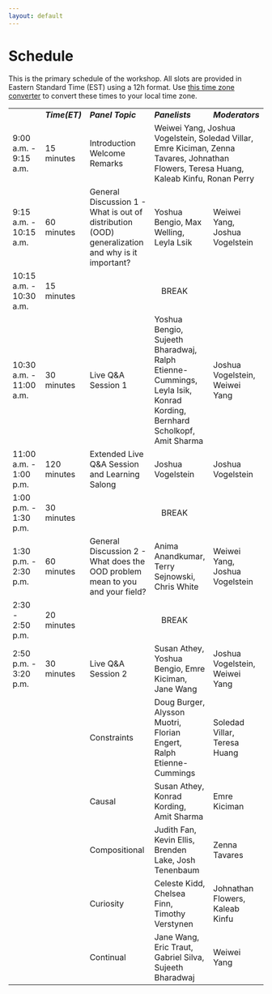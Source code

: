 ```yaml
---
layout: default
---
```


# Schedule

This is the primary schedule of the workshop. All slots are provided in Eastern Standard Time (EST) using a 12h format. Use [this time zone converter](https://www.thetimezoneconverter.com) to convert these times to your local time zone.

<!-- |  ***Time (PST)***   | ***Event***                  |
|  <span style="font-family: monospace;">05:00 AM - </span> | <b>Intro</b> <i>(short intro)</i>                |
|  <span style="font-family: monospace;"> </span> | <b>Natural Intelligence and Artificial Intelligence</b> <i>(discussion panel)</i> |
|  <span style="font-family: monospace;"> </span> | <b>Continual</b> <i>(discussion panel) </i>                |
|  <span style="font-family: monospace;"> </span> | <b>Compositional</b>  <i>(discussion panel)  </i>          |
|  <span style="font-family: monospace;"> </span> | <b>Casual</b>   <i>(discussion panel)   </i>               |
|  <span style="font-family: monospace;"> </span> | <b>Curiosity</b> <i>(discussion panel)   </i>              |
|  <span style="font-family: monospace;"> </span> | <b>Constraints</b> <i>(discussion panel)  </i>             |
|  <span style="font-family: monospace;"> </span> | <b>System 1 and System 2</b> <i>(discussion panel) </i>    |
|  <span style="font-family: monospace;"> </span> | <b>Live Q&A - Session 1</b> <i>(Live Q&A) </i>              |
|  <span style="font-family: monospace;"> - 05:00 PM</span> | <b>Live Q&A - Session 2</b> <i>(Live Q&A)</i>     | -->

<!-- | | | | ***Time(ET)*** | ***Panel Topic*** | ***Panelists*** | ***Moderators*** |
| :Morning Session: | 9:00 am - 1:00 pm ET | 9:00 - 9:15 | 15 minutes | Introduction<br>Welcome Remarks | Weiwei Yang, Joshua Vogelstein, Soledad Villar, Emre Kiciman, Zenna Tavares, Johnathan Flowers, Teresa Huang, Kaleab Alemayehu, Ronan Perry | |
| ^^ | ^^ | 9:15 - 10:00 | 45 minutes | General Discussion 1 | Yoshua Bengio, Max Welling, Leyla Lsik | Weiwei Yang, Joshua Vogelstein |
| ^^ | ^^ | 10:00 - 10:45 | 45 minutes|Constraints|Doug Burger, Alysson Muotri, Florian Engert, Ralph Etienne-Cummings|Soledad Villar, Teresa Huang|
| ^^ | ^^ | 10:45 - 11:00|45 minutes|Causal|Susan Athey, Konrad Kording, Amit Sharma|Emre Kiciman|
| ^^ | ^^ | 11:00- 11:45|15 minutes|BREAK| | |
| ^^ | ^^ |11:45 - 12:30|45 minutes|Compositional|Judith Fan, Kevin Ellis, Brenden Lake, Josh Tenenbaum|Zenna Tavares|
| ^^ | ^^ |12:30 - 1:00|30 minutes|Live Q&A Part 1|Yoshua Bengio, Leyla Lsik, Ralph Etienne-Cummings, Konrad Kording, Amit Sharma, Sujeeth Bharadwaj|Joshua Vogelstein, Weiwei Yang|
| ^^ | ^^ | ^^ | ^^ | BREAK | ^^ | ^^ |
| :Afternoon Session: | 2:00 pm - 5:00 pm ET | 2:00 - 2:45|45 minutes|Curiosity|Celeste Kidd, Chelsea Finn, Timothy Verstynen|Johnathan Flowers |
| ^^ | ^^ | 2:45 - 3:30|45 minutes|Continual|Jane Wang, Eric Traut, Gabriel Silva, Sujeeth Bharadwaj|Weiwei Yang|
| ^^ | ^^ | 3:30 - 3:45|15 minutes|BREAK| | |
| ^^ | ^^ | 3:45 - 4:30|45 minutes|General Discussion 2|Anima Anandkumar, Chris White, Terry Sejnowski|Joshua Vogelstein, Weiwei Yang|
| ^^ | ^^ | 4:30 - 5:00|30 minutes|Live Q&A Part 2|Yoshua Bengio, Susan Athey, Jane Wang, Anima Anandkumar, Emre Kiciman|Weiwei Yang| -->

<table>
  <tbody>
    <tr>  
      <td width="16%"> </td>
      <td><strong><em>Time(ET)</em></strong></td>
      <td width="30%"><strong><em>Panel Topic</em></strong></td>
      <td><strong><em>Panelists</em></strong></td>
      <td><strong><em>Moderators</em></strong></td>
    </tr>
    <tr>
      <td>9:00 a.m. - 9:15 a.m.</td>
      <td>15 minutes</td>
      <td>Introduction<br>Welcome Remarks</td>
      <td colspan="2">Weiwei Yang, Joshua Vogelstein, Soledad Villar, Emre Kiciman, Zenna Tavares, Johnathan Flowers, Teresa Huang, Kaleab Kinfu, Ronan Perry</td>
    </tr>
    <tr>
      <td>9:15 a.m. - 10:15 a.m.</td>
      <td>60 minutes</td>
      <td>General Discussion 1 - What is out of distribution (OOD) generalization and why is it important?</td>
      <td>Yoshua Bengio, Max Welling, Leyla Lsik</td>
      <td>Weiwei Yang, Joshua Vogelstein</td>
    </tr>
<tr>
      <td>10:15 a.m. - 10:30 a.m.</td>
      <td>15 minutes</td>
      <td colspan="3" style="text-align:center">BREAK</td>
    </tr>
    <tr>
      <td>10:30 a.m. - 11:00 a.m.</td>
      <td>30 minutes</td>
      <td>Live Q&amp;A Session 1</td>
      <td>Yoshua Bengio, Sujeeth Bharadwaj, Ralph Etienne-Cummings, Leyla Isik, Konrad Kording, Bernhard Scholkopf, Amit Sharma</td>
      <td>Joshua Vogelstein, Weiwei Yang</td>
    </tr>
    <tr>
      <td>11:00 a.m. - 1:00 p.m.</td>
      <td>120 minutes</td>
      <td>Extended Live Q&amp;A Session and Learning Salong</td>
      <td>Joshua Vogelstein</td>
      <td>Joshua Vogelstein</td>
    </tr>
<tr>
      <td>1:00 p.m. - 1:30 p.m.</td>
      <td>30 minutes</td>
      <td colspan="3" style="text-align:center">BREAK</td>
    </tr>
    <tr>
      <td>1:30 p.m. - 2:30 p.m.</td>
      <td>60 minutes</td>
      <td>General Discussion 2 - What does the OOD problem mean to you and your field? </td>
      <td>Anima Anandkumar, Terry Sejnowski, Chris White</td>
      <td>Weiwei Yang, Joshua Vogelstein</td>
    </tr>
    <tr>
      <td>2:30 - 2:50 p.m.</td>
      <td>20 minutes</td>
      <td colspan="3" style="text-align:center">BREAK</td>
    </tr>
    <tr>
      <td>2:50 p.m. - 3:20 p.m.</td>
      <td>30 minutes</td>
      <td>Live Q&amp;A Session 2</td>
      <td>Susan Athey, Yoshua Bengio, Emre Kiciman, Jane Wang</td>
      <td>Joshua Vogelstein, Weiwei Yang</td>
    </tr>
    <tr>
      <td></td>
      <td></td>
      <td>Constraints</td>
      <td>Doug Burger, Alysson Muotri, Florian Engert, Ralph Etienne-Cummings</td>
      <td>Soledad Villar, Teresa Huang</td>
    </tr>
    <tr>
      <td></td>
      <td></td>
      <td>Causal</td>
      <td>Susan Athey, Konrad Kording, Amit Sharma</td>
      <td>Emre Kiciman</td>
    </tr>
    <tr>
      <td></td>
      <td></td>
      <td>Compositional</td>
      <td>Judith Fan, Kevin Ellis, Brenden Lake, Josh Tenenbaum</td>
      <td>Zenna Tavares</td>
    </tr>
    <tr>
      <td></td>
      <td></td>
      <td>Curiosity</td>
      <td>Celeste Kidd, Chelsea Finn, Timothy Verstynen</td>
      <td>Johnathan Flowers,<br>Kaleab Kinfu</td>
    </tr>
    <tr>
      <td></td>
      <td></td>
      <td>Continual</td>
      <td>Jane Wang, Eric Traut, Gabriel Silva, Sujeeth Bharadwaj</td>
      <td>Weiwei Yang</td>
    </tr>   
  </tbody>
</table>

